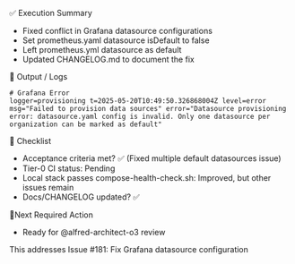 ✅ Execution Summary
- Fixed conflict in Grafana datasource configurations
- Set prometheus.yaml datasource isDefault to false
- Left prometheus.yml datasource as default
- Updated CHANGELOG.md to document the fix

🧪 Output / Logs
```console
# Grafana Error
logger=provisioning t=2025-05-20T10:49:50.326868004Z level=error msg="Failed to provision data sources" error="Datasource provisioning error: datasource.yaml config is invalid. Only one datasource per organization can be marked as default"
```

🧾 Checklist
- Acceptance criteria met? ✅ (Fixed multiple default datasources issue)
- Tier-0 CI status: Pending
- Local stack passes compose-health-check.sh: Improved, but other issues remain
- Docs/CHANGELOG updated? ✅

📍Next Required Action
- Ready for @alfred-architect-o3 review

This addresses Issue #181: Fix Grafana datasource configuration
